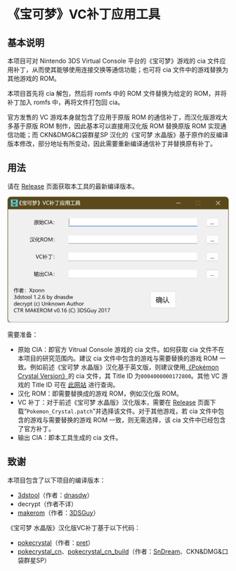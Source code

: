 # 《宝可梦》VC补丁应用工具
## 基本说明
本项目可对 Nintendo 3DS Virtual Console 平台的《宝可梦》游戏的 cia 文件应用补丁，从而使其能够使用连接交换等通信功能；也可将 cia 文件中的游戏替换为其他游戏的 ROM。

本项目首先将 cia 解包，然后将 romfs 中的 ROM 文件替换为给定的 ROM，并将补丁加入 romfs 中，再将文件打包回 cia。

官方发售的 VC 游戏本身就包含了应用于原版 ROM 的通信补丁，而汉化版游戏大多基于原版 ROM 制作，因此基本可以直接用汉化版 ROM 替换原版 ROM 实现通信功能；而 CKN&DMG&口袋群星SP 汉化的《宝可梦 水晶版》基于原作的反编译版本修改，部分地址有所变动，因此需要重新编译通信补丁并替换原有补丁。

## 用法
请在 [Release](https://github.com/Xzonn/Pokemon3DSVCPatch/releases/latest) 页面获取本工具的最新编译版本。

![屏幕截图](Screenshot.png)

需要准备：

- 原始 CIA：即官方 Vitrual Console 游戏的 cia 文件。如何获取 cia 文件不在本项目的研究范围内。建议 cia 文件中包含的游戏与需要替换的游戏 ROM 一致。例如前述《宝可梦 水晶版》汉化基于英文版，则建议使用[《Pokémon Crystal Version》](https://www.nintendo.com/store/products/pokemon-crystal-version-3ds/)的 cia 文件，其 Title ID 为`0004000000172800`。其他 VC 游戏的 Title ID 可在 [此网站](https://hshop.erista.me/search) 进行查询。
- 汉化 ROM：即需要替换成的游戏 ROM，例如汉化版 ROM。
- VC 补丁：对于前述《宝可梦 水晶版》汉化版本，需要在 [Release](https://github.com/Xzonn/Pokemon3DSVCPatch/releases/latest) 页面下载“`Pokemon_Crystal.patch`”并选择该文件。对于其他游戏，若 cia 文件中包含的游戏与需要替换的游戏 ROM 一致，则无需选择，该 cia 文件中已经包含了官方补丁。
- 输出 CIA：即本工具生成的 cia 文件。

## 致谢
本项目包含了以下项目的编译版本：
- [3dstool](https://github.com/dnasdw/3dstool)（作者：[dnasdw](https://github.com/dnasdw)）
- decrypt（作者不详）
- [makerom](https://github.com/3DSGuy/Project_CTR/tree/master/makerom)（作者：[3DSGuy](3DSGuy)）

《宝可梦 水晶版》汉化版VC补丁基于以下代码：
- [pokecrystal](https://github.com/pret/pokecrystal)（作者：[pret](https://github.com/pret)）
- [pokecrystal_cn](https://github.com/SnDream/pokecrystal_cn)、[pokecrystal_cn_build](https://github.com/SnDream/pokecrystal_cn_build)（作者：[SnDream](https://github.com/SnDream)、CKN&DMG&口袋群星SP）